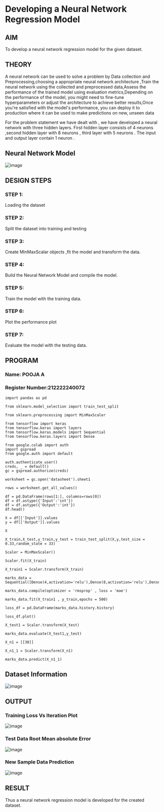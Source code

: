 # Developing a Neural Network Regression Model

## AIM
To develop a neural network regression model for the given dataset.

## THEORY
A neural network can be used to solve a problem by Data collection and Preprocessing,choosing a appropriate neural network architecture ,Train the neural network using the collected and preprocessed data,Assess the performance of the trained model using evaluation metrics,Depending on the performance of the model, you might need to fine-tune hyperparameters or adjust the architecture to achieve better results,Once you're satisfied with the model's performance, you can deploy it to production where it can be used to make predictions on new, unseen data

For the problem statement we have dealt with , we have developed a neural network with three hidden layers. First hidden layer consists of 4 neurons ,second hidden layer with 8 neurons , third layer with 5 neurons .
The input and output layer contain 1 neuron . 

## Neural Network Model

![image](https://github.com/poojaanbu0/basic-nn-model/assets/119390329/bcf34274-a843-4091-8b77-f71d634d5317)

## DESIGN STEPS

### STEP 1:

Loading the dataset

### STEP 2:

Split the dataset into training and testing

### STEP 3:

Create MinMaxScalar objects ,fit the model and transform the data.

### STEP 4:

Build the Neural Network Model and compile the model.

### STEP 5:

Train the model with the training data.

### STEP 6:

Plot the performance plot

### STEP 7:

Evaluate the model with the testing data.

## PROGRAM
### Name: POOJA A
### Register Number:212222240072
```
import pandas as pd

from sklearn.model_selection import train_test_split

from sklearn.preprocessing import MinMaxScaler

from tensorflow import keras
from tensorflow.keras import layers
from tensorflow.keras.models import Sequential
from tensorflow.keras.layers import Dense

from google.colab import auth
import gspread
from google.auth import default

auth.authenticate_user()
creds, _ = default()
gc = gspread.authorize(creds)

worksheet = gc.open('datasheet').sheet1

rows = worksheet.get_all_values()

df = pd.DataFrame(rows[1:], columns=rows[0])
df = df.astype({'Input':'int'})
df = df.astype({'Output':'int'})
df.head()

X = df[['Input']].values
y = df[['Output']].values

X

X_train,X_test,y_train,y_test = train_test_split(X,y,test_size = 0.33,random_state = 33)

Scaler = MinMaxScaler()

Scaler.fit(X_train)

X_train1 = Scaler.transform(X_train)

marks_data = Sequential([Dense(4,activation='relu'),Dense(8,activation='relu'),Dense(5,activation='relu'),Dense(1)])

marks_data.compile(optimizer = 'rmsprop' , loss = 'mae')

marks_data.fit(X_train1 , y_train,epochs = 500)

loss_df = pd.DataFrame(marks_data.history.history)

loss_df.plot()

X_test1 = Scaler.transform(X_test)

marks_data.evaluate(X_test1,y_test)

X_n1 = [[30]]

X_n1_1 = Scaler.transform(X_n1)

marks_data.predict(X_n1_1)
```
## Dataset Information

![image](https://github.com/poojaanbu0/basic-nn-model/assets/119390329/efcec8ef-2db6-4b3e-b258-9ea6a71ebc11)

## OUTPUT

### Training Loss Vs Iteration Plot

![image](https://github.com/poojaanbu0/basic-nn-model/assets/119390329/71022b79-c6de-48cb-b118-6febfb0bcfad)

### Test Data Root Mean absolute Error

![image](https://github.com/poojaanbu0/basic-nn-model/assets/119390329/b389a4ec-5ae0-49f7-8abe-ae553dff4d7a)

### New Sample Data Prediction

![image](https://github.com/poojaanbu0/basic-nn-model/assets/119390329/e8e06d7a-b239-4be8-a406-8e7ce0a64765)

## RESULT
Thus a neural network regression model is developed for the created dataset.
